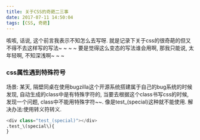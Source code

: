 ```yaml
---
title: 关于CSS的奇葩二三事
date: 2017-07-11 14:50:04
tags: [CSS, 奇葩]
---
```


咳咳, 话说,  这个前言我表示不知怎么去写呀.
就是记录下关于css的很奇葩的但又不得不去这样写的写法~ ~ ~ ~
要是觉得这么变态的写法谁会用啊, 那我只能说, 太年轻啊, 不知深浅啊~ ~ ~

<!-- more -->
### css属性遇到特殊符号
场景: 某天, 隔壁同桌在使用bugzilla这个开源系统搭建属于自己的bug系统的时候发现, 自动生成的class中是有特殊字符的,  当要去根据这个class书写css的时候, 发现一个问题, class中不能用特殊字符~~. 像是test_(special)这种就不能使用.
解决办法:使用转义符转义.
```python
<div class="test_(special)"></div>
.test_\(special\){
}
```
